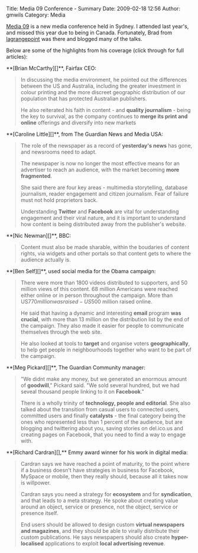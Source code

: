 Title: Media 09 Conference - Summary
Date: 2009-02-18 12:56
Author: gmwils
Category: Media

[Media 09][] is a new media conference held in Sydney. I attended last
year's, and missed this year due to being in Canada. Fortunately, Brad
from [lagrangepoint][] was there and blogged many of the talks.

Below are some of the highlights from his coverage (click through for
full articles):

<p>
**[Brian McCarthy][]**, Fairfax CEO:

> In discussing the media environment, he pointed out the differences
> between the US and Australia, including the greater investment in
> colour printing and the more discreet geographic distribution of our
> population that has protected Australian publishers.
>
> He also reiterated his faith in content - and **quality journalism** -
> being the key to survival, as the company continues to **merge its
> print and online** offerings and diversify into new markets

</p>

<p>
**[Caroline Little][]**, from The Guardian News and Media USA:

> The role of the newspaper as a record of **yesterday's news** has
> gone, and newsrooms need to adapt.
>
> The newspaper is now no longer the most effective means for an
> advertiser to reach an audience, with the market becoming **more
> fragmented**.
>
> She said there are four key areas - multimedia storytelling, database
> journalism, reader engagement and citizen journalism. Fear of failure
> must not hold proprietors back.
>
> Understanding **Twitter** and **Facebook** are vital for understanding
> engagement and their viral nature, and it is important to understand
> how content is being distributed away from the publisher's website.

</p>

<p>
**[Nic Newman][]**, BBC:

> Content must also be made sharable, within the boudaries of content
> rights, via widgets and other portals so that content gets to where
> the audience actually is.

</p>

<p>
**[Ben Self][]**, used social media for the Obama campaign:

> There were more than 1800 videos distributed to supporters, and 50
> million views of this content. 68 million Americans were reached
> either online or in person throughout the campaign. More than US$770
> million was raised - US$500 million raised online.
>
> He said that having a dynamic and interesting **email** program **was
> crucial**, with more than 13 million on the distribution list by the
> end of the campaign. They also made it easier for people to
> communicate themselves through the web site.
>
> He also looked at tools to **target** and organise voters
> **geographically**, to help get people in neighbourhoods together who
> want to be part of the campaign.
>
</p>
<p>
**[Meg Pickard][]**, The Guardian Community manager:

> "We didnt make any money, but we generated an enormous amount of
> **goodwill**," Pickard said. "We sold several hundred, but we had
> seveal thousand people linking to it on **Facebook**."
>
> There is a wholly trinity of **technology, people and editorial**. She
> also talked about the transition from casual users to connected users,
> committed users and finally **catalysts** - the final category being
> the ones who represented less than 1 percent of the audience, but are
> blogging and twittering about you, saving stories on del.ico.us and
> creating pages on Facebook, that you need to find a way to engage
> with.
>
</p>
**[Richard Cardran][],** Emmy award winner for his work in digital
media:

> Cardran says we have reached a point of maturity, to the point where
> if a business doesn't have strategies in business for Facebook,
> MySpace or mobile, then they really should, because all it takes now
> is willpower.
>
> Cardran says you need a strategy for **ecosystem** and for
> **syndication**, and that leads to a meta strategy. He spoke about
> creating value around an object, service or presence, not the object,
> service or presence itself.
>
> End users should be allowed to design custom **virtual newspapers and
> magazines**, and they should be able to virally distribute their
> custom publications. He says newspapers should also create
> **hyper-localised** applications to exploit **local advertising
> revenue**.

</p>

  [Media 09]: http://www.media09.com/program.html
  [lagrangepoint]: http://lagrangepoint.typepad.com/
  [Brian McCarthy]: http://lagrangepoint.typepad.com/lagrange/2009/02/live-from-media-09.html
  [Caroline Little]: http://lagrangepoint.typepad.com/lagrange/2009/02/media-09-caroline-little.html
  [Nic Newman]: http://lagrangepoint.typepad.com/lagrange/2009/02/media-09-nic-newman.html
  [Ben Self]: http://lagrangepoint.typepad.com/lagrange/2009/02/media-09-ben-self.html
  [Meg Pickard]: http://lagrangepoint.typepad.com/lagrange/2009/02/meg-pickard-head-of-communities-and-user-experience-at-the-guardian.html
  [Richard Cardran]: http://lagrangepoint.typepad.com/lagrange/2009/02/media-09-richard-cardran.html
